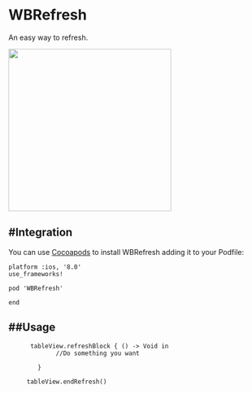 # WBRefresh
An easy way to refresh. 

<img src="http://7xpk2w.com1.z0.glb.clouddn.com/demo.gif" width="320"><br/>



#Integration
---
You can use [Cocoapods](https://cocoapods.org/) to install WBRefresh adding it to your Podfile:

```
platform :ios, '8.0'  
use_frameworks!  

pod 'WBRefresh'

end
```


##Usage
---

```
      tableView.refreshBlock { () -> Void in
             //Do something you want
            
        }
        
	 tableView.endRefresh()
    
```  


